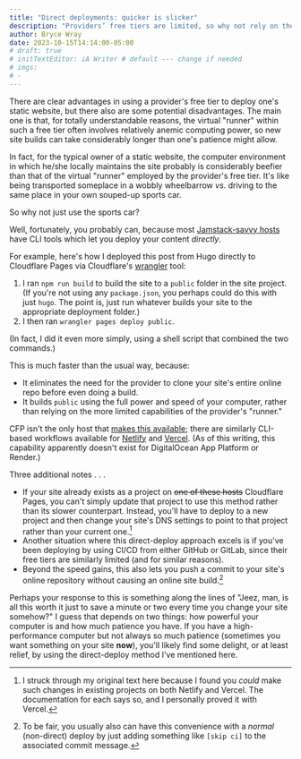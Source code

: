 ```yaml
---
title: "Direct deployments: quicker is slicker"
description: "Providers’ free tiers are limited, so why not rely on the computing power you already own?"
author: Bryce Wray
date: 2023-10-15T14:14:00-05:00
# draft: true
# initTextEditor: iA Writer # default --- change if needed
# imgs:
# -
---
```




There are clear advantages in using a provider's free tier to deploy one's static website, but there also are some potential disadvantages. The main one is that, for totally understandable reasons, the virtual "runner" within such a free tier often involves relatively anemic computing power, so new site builds can take considerably longer than one's patience might allow.

In fact, for the typical owner of a static website, the computer environment in which he/she locally maintains the site probably is considerably beefier than that of the virtual "runner" employed by the provider's free tier. It's like being transported someplace in a wobbly wheelbarrow *vs.* driving to the same place in your own souped-up sports car.

So why not just use the sports car?

Well, fortunately, you probably can, because most [Jamstack-savvy hosts](/posts/2023/03/publish-or-perish-2023/) have CLI tools which let you deploy your content *directly*.

<!--more-->

For example, here's how I deployed this post from Hugo directly to Cloudflare Pages via Cloudflare's [wrangler](https://developers.cloudflare.com/workers/wrangler/install-and-update/) tool:

1. I ran `npm run build` to build the site to a `public` folder in the site project. (If you're not using any `package.json`, you perhaps could do this with just `hugo`. The point is, just run whatever builds your site to the appropriate deployment folder.)
2. I then ran `wrangler pages deploy public`.

(In fact, I did it even more simply, using a shell script that combined the two commands.)

This is much faster than the usual way, because:

- It eliminates the need for the provider to clone your site's entire online repo before even doing a build.
- It builds `public` using the full power and speed of your computer, rather than relying on the more limited capabilities of the provider's "runner."

CFP isn't the only host that [makes this available](https://developers.cloudflare.com/pages/platform/direct-upload/); there are similarly CLI-based workflows available for [Netlify](https://docs.netlify.com/cli/get-started/#manual-deploys) and [Vercel](https://vercel.com/docs/cli/deploy). (As of this writing, this capability apparently doesn't exist for DigitalOcean App Platform or Render.)

Three additional notes . . .

- If your site already exists as a project on ~~one of these hosts~~ Cloudflare Pages, you can't simply update that project to use this method rather than its slower counterpart. Instead, you'll have to deploy to a new project and then change your site's DNS settings to point to that project rather than your current one.[^updateProj]
- Another situation where this direct-deploy approach excels is if you've been deploying by using CI/CD from either GitHub or GitLab, since their free tiers are similarly limited (and for similar reasons).
- Beyond the speed gains, this also lets you push a commit to your site's online repository without causing an online site build.[^skip]

[^updateProj]: I struck through my original text here because I found you *could* make such changes in existing projects on both Netlify and Vercel. The documentation for each says so, and I personally proved it with Vercel.

[^skip]: To be fair, you usually also can have this convenience with a *normal* (non-direct) deploy by just adding something like `[skip ci]` to the associated commit message.

Perhaps your response to this is something along the lines of "Jeez, man, is all this worth it just to save a minute or two every time you change your site somehow?" I guess that depends on two things: how powerful your computer is and how much patience you have. If you have a high-performance computer but not always so much patience (sometimes you want something on your site **now**), you'll likely find some delight, or at least relief, by using the direct-deploy method I've mentioned here.
